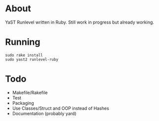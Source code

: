 About
=====
YaST Runlevel written in Ruby.
Still work in progress but already working.

Running
=======

    sudo rake install
    sudo yast2 runlevel-ruby

Todo
====
- Makefile/Rakefile
- Test
- Packaging
- Use Classes/Struct and OOP instead of Hashes
- Documentation (probably yard)

